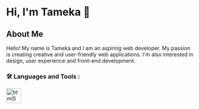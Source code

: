 # Hi, I'm Tameka 👋

## About Me

Hello! My name is Tameka and I am an aspiring web developer. My passion is creating creative and user-friendly web applications. I'm also interested in design, user experience and front-end development.

### :hammer_and_wrench: Languages and Tools :
<div>
  <img src="icons/html5/html5-original-wordmark.svg" title="html5" alt="html5" width="40" height="40"/>&nbsp;
</div>
